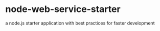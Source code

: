 # node-web-service-starter
a node.js starter application with best practices for faster development
